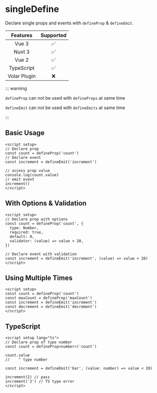 # singleDefine

<StabilityLevel level="experimental" />

Declare single props and events with `defineProp` & `defineEmit`.

|   Features   |     Supported      |
| :----------: | :----------------: |
|    Vue 3     | :white_check_mark: |
|    Nuxt 3    | :white_check_mark: |
|    Vue 2     | :white_check_mark: |
|  TypeScript  | :white_check_mark: |
| Volar Plugin |        :x:         |

::: warning

`defineProp` can not be used with `defineProps` at same time

`defineEmit` can not be used with `defineEmits` at same time

:::

## Basic Usage

```vue
<script setup>
// Declare prop
const count = defineProp('count')
// Declare event
const increment = defineEmit('increment')

// access prop value
console.log(count.value)
// emit event
increment()
</script>
```

## With Options & Validation

```vue
<script setup>
// Declare prop with options
const count = defineProp('count', {
  type: Number,
  required: true,
  default: 0,
  validator: (value) => value < 20,
})

// Declare event with validation
const increment = defineEmit('increment', (value) => value < 20)
</script>
```

## Using Multiple Times

```vue
<script setup>
const count = defineProp('count')
const maxCount = defineProp('maxCount')
const increment = defineEmit('increment')
const decrement = defineEmit('decrement')
</script>
```

## TypeScript

```vue
<script setup lang="ts">
// Declare prop of type number
const count = defineProp<number>('count')

count.value
//    ^ type number

const increment = defineEmit('bar', (value: number) => value < 20)

increment(2) // pass
increment('2') // TS type error
</script>
```
